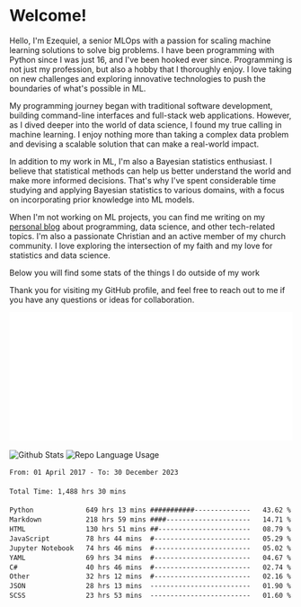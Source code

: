 # Welcome!

Hello, I'm Ezequiel, a senior MLOps with a passion for scaling machine learning solutions to solve big problems. I have been programming with Python since I was just 16, and I've been hooked ever since. Programming is not just my profession, but also a hobby that I thoroughly enjoy. I love taking on new challenges and exploring innovative technologies to push the boundaries of what's possible in ML.

My programming journey began with traditional software development, building command-line interfaces and full-stack web applications. However, as I dived deeper into the world of data science, I found my true calling in machine learning. I enjoy nothing more than taking a complex data problem and devising a scalable solution that can make a real-world impact.

In addition to my work in ML, I'm also a Bayesian statistics enthusiast. I believe that statistical methods can help us better understand the world and make more informed decisions. That's why I've spent considerable time studying and applying Bayesian statistics to various domains, with a focus on incorporating prior knowledge into ML models.

When I'm not working on ML projects, you can find me writing on my [personal blog](https://elc.github.io) about programming, data science, and other tech-related topics. I'm also a passionate Christian and an active member of my church community. I love exploring the intersection of my faith and my love for statistics and data science.

Below you will find some stats of the things I do outside of my work

Thank you for visiting my GitHub profile, and feel free to reach out to me if you have any questions or ideas for collaboration.

![RSS Feed](metrics.plugin.rss.svg)

![Github Stats](https://github-readme-stats.vercel.app/api?username=elc&show_icons=true&theme=gruvbox&border_radius=20&include_all_commits=true&count_private=true&card_width=450) ![Repo Language Usage](https://github-readme-stats.vercel.app/api/top-langs?username=elc&show_icons=true&theme=gruvbox&border_radius=20&include_all_commits=true&count_private=true&layout=compact&langs_count=5&card_width=400)


<!--START_SECTION:waka-->

```txt
From: 01 April 2017 - To: 30 December 2023

Total Time: 1,488 hrs 30 mins

Python             649 hrs 13 mins ###########--------------   43.62 %
Markdown           218 hrs 59 mins ####---------------------   14.71 %
HTML               130 hrs 51 mins ##-----------------------   08.79 %
JavaScript         78 hrs 44 mins  #------------------------   05.29 %
Jupyter Notebook   74 hrs 46 mins  #------------------------   05.02 %
YAML               69 hrs 34 mins  #------------------------   04.67 %
C#                 40 hrs 46 mins  #------------------------   02.74 %
Other              32 hrs 12 mins  #------------------------   02.16 %
JSON               28 hrs 13 mins  -------------------------   01.90 %
SCSS               23 hrs 53 mins  -------------------------   01.60 %
```

<!--END_SECTION:waka-->
